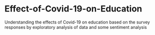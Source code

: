 # Effect-of-Covid-19-on-Education
Understanding the effects of Covid-19 on education based on the survey responses by exploratory analysis of data and some sentiment analysis
